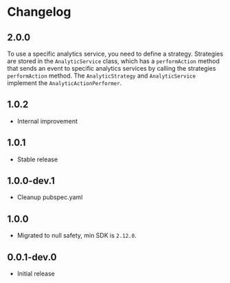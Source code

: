 # Changelog

## 2.0.0

To use a specific analytics service, you need to define a strategy. Strategies are stored in the `AnalyticService` class, which has a `performAction` method that sends an event to specific analytics services by calling the strategies `performAction` method.
The `AnalyticStrategy` and `AnalyticService` implement the `AnalyticActionPerformer`.

## 1.0.2

* Internal improvement

## 1.0.1

* Stable release

## 1.0.0-dev.1

* Cleanup pubspec.yaml

## 1.0.0

* Migrated to null safety, min SDK is `2.12.0`.

## 0.0.1-dev.0

* Initial release
